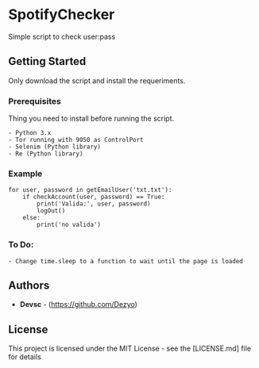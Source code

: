 # SpotifyChecker

Simple script to check user:pass

## Getting Started

Only download the script and install the requeriments.

### Prerequisites

Thing you need to install before running the script.

```
- Python 3.x
- Tor running with 9050 as ControlPort
- Selenim (Python library)
- Re (Python library)
```

### Example

```
for user, password in getEmailUser('txt.txt'):
	if checkAccount(user, password) == True:
		print('Valida:', user, password)
		logOut()
	else:
		print('no valida')
```

### To Do:

```
- Change time.sleep to a function to wait until the page is loaded
```

## Authors

* **Devsc** - (https://github.com/Dezyo)

## License

This project is licensed under the MIT License - see the [LICENSE.md] file for details
